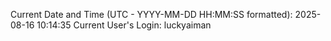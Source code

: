 Current Date and Time (UTC - YYYY-MM-DD HH:MM:SS formatted): 2025-08-16 10:14:35
Current User's Login: luckyaiman
